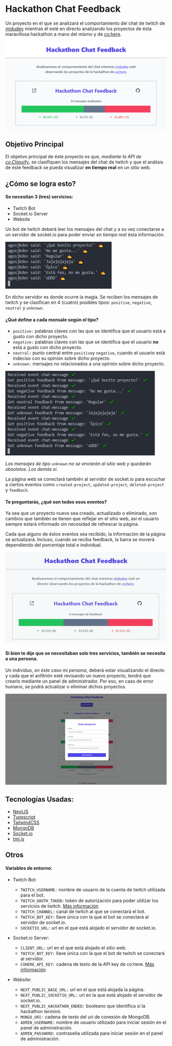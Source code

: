 # Hackathon Chat Feedback

Un proyecto en el que se analizará el comportamiento del chat de twitch de [midudev](https://www.twitch.tv/midudev) mientras él esté en directo analizando los proyectos de ésta maravillosa hackathon a mano del mismo y de [co:here](https://cohere.ai/).

![Previsualización del proyecto](https://raw.githubusercontent.com/agusjkdev/hackathon-chat-feedback/main/.github/preview.png)

## Objetivo Principal

El objetivo principal de éste proyecto es que, _mediante la API de [co.Classify](https://docs.cohere.ai/reference/classify)_, se clasifiquen los mensajes del chat de twitch y que el análisis de éste feedback se pueda visualizar **en tiempo real** en un sitio web.

## ¿Cómo se logra esto?

#### Se necesitan 3 (tres) servicios:
- Twitch Bot
- Socket.io Server
- Website

Un bot de twitch deberá leer los mensajes del chat y a su vez conectarse a un servidor de socket.io para poder enviar _en tiempo real_ ésta información.

![Logs del bot de twitch](https://raw.githubusercontent.com/agusjkdev/hackathon-chat-feedback/main/.github/twitch-bot-logs.png)

En dicho servidor es donde ocurre la magia. Se reciben los mensajes de twitch y se clasifican en 4 (cuatro) posibles tipos: `positive`, `negative`, `neutral` y `unknown`.

#### ¿Qué define a cada mensale según el tipo?

- `positive:` palabras claves con las que se identifica que el usuario está a gusto con dicho proyecto.
- `negative:` palabras claves con las que se identifica que el usuario **no** está a gusto con dicho proyecto.
- `neutral:` punto central entre `positive`y `negative`, cuando el usuario está indeciso con su opinión sobre dicho proyecto.
- `unknown:` mensajes no relacionados a una opinión sobre dicho proyecto.

![Logs del servidor de socket.io](https://raw.githubusercontent.com/agusjkdev/hackathon-chat-feedback/main/.github/socketio-server-logs.png)

_Los mensajes de tipo `unknown` no se enviarán al sitio web y quedarán obsoletos. Los demás sí._

La página web se conectará también al servidor de socket.io para escuchar a ciertos eventos como `created-project`, `updated-project`, `deleted-project` y `feedback`.

#### Te preguntarás, ¿qué son todos esos eventos?

Ya sea que un proyecto nuevo sea creado, actualizado o eliminado, son cambios que también se tienen que reflejar en el sitio web, así el usuario siempre estará informado sin necesidad de refrescar la página.

Cada que alguno de éstos eventos sea recibido, la información de la página se actualizará. Incluso, cuando se reciba feedback, la barra se moverá dependiendo del porcentaje total e individual.

![Previsualización de la animación de la barra de feedback](https://raw.githubusercontent.com/agusjkdev/hackathon-chat-feedback/main/.github/animation-preview.gif)

#### Si bien te dije que se necesitaban solo tres servicios, también se necesita a una persona.

Un individuo, _en éste caso mi persona_, deberá estar visualizando el directo y cada que el anfitrión esté revisando un nuevo proyecto, tendrá que crearlo mediante un panel de administrador. Por eso, en caso de error humano, se podrá actualizar o eliminar dichos proyectos.

![Previsualización del panel de administrador](https://raw.githubusercontent.com/agusjkdev/hackathon-chat-feedback/main/.github/admin-panel-preview.png)

## Tecnologías Usadas:

- [NextJS](https://nextjs.org)
- [Typescript](https://www.typescriptlang.org)
- [TailwindCSS](https://tailwindcss.com)
- [MongoDB](https://www.mongodb.com)
- [Socket.io](https://socket.io)
- [tmi.js](https://tmijs.com)

## Otros

#### Variables de entorno:
- Twitch Bot:
    - `TWITCH_USERNAME:` nombre de usuario de la cuenta de twitch utilizada para el bot.
    - `TWITCH_OAUTH_TOKEN:` token de autorización para poder utilizar los servicios de twitch. [Más información](https://dev.twitch.tv/docs/authentication/getting-tokens-oauth)
    - `TWITCH_CHANNEL:` canal de twitch al que se conectará el bot.
    - `TWITCH_BOT_KEY:` llave única con la que el bot se conectará al servidor de socket.io.
    - `SOCKETIO_URL:` url en el que está alojado el servidor de socket.io.

- Socket.io Server:
    - `CLIENT_URL:` url en el que está alojado el sitio web.
    - `TWITCH_BOT_KEY:` llave única con la que el bot de twitch se conectará al servidor.
    - `COHERE_API_KEY:` cadena de texto de la API key de co:here. [Más información](https://dashboard.cohere.ai/api-keys)

- Website:
    - `NEXT_PUBLIC_BASE_URL:` url en el que está alojada la página.
    - `NEXT_PUBLIC_SOCKETIO_URL:` url en la que está alojado el servidor de socket.io.
    - `NEXT_PUBLIC_HACKATHON_ENDED:` booleano que identifica si la hackathon terminó.
    - `MONGO_URI:` cadena de texto del uri de conexión de MongoDB.
    - `ADMIN_USERNAME:` nombre de usuario utilizado para iniciar sesión en el panel de administración.
    - `ADMIN_PASSWORD:` contraseña utilizada para iniciar sesión en el panel de administración.
